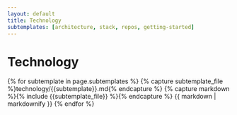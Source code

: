 ```yaml
---
layout: default
title: Technology
subtemplates: [architecture, stack, repos, getting-started]
---
```

# Technology

{% for subtemplate in page.subtemplates %}
  {% capture subtemplate_file %}technology/{{subtemplate}}.md{% endcapture %}
  {% capture markdown %}{% include {{subtemplate_file}} %}{% endcapture %}
  {{ markdown | markdownify }}
{% endfor %}

